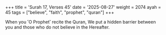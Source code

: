 +++
title = 'Surah 17, Verses 45'
date = '2025-08-27'
weight = 2074
ayah = 45
tags = ["believe", "faith", "prophet", "quran"]
+++

When you ˹O Prophet˺ recite the Quran, We put a hidden barrier between you and those who do not believe in the Hereafter.